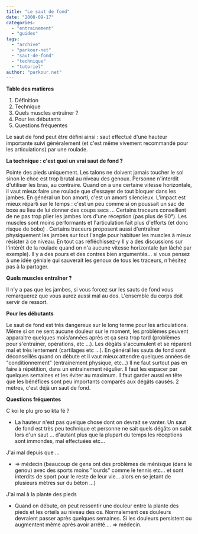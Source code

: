 ```yaml
---
title: "Le saut de fond"
date: "2008-09-17"
categories: 
  - "entrainement"
  - "guides"
tags: 
  - "archive"
  - "parkour-net"
  - "saut-de-fond"
  - "technique"
  - "tutoriel"
author: "parkour.net"
---
```


**Table des matières**

1. Définition
2. Technique
3. Quels muscles entraîner ?
4. Pour les débutants
5. Questions fréquentes

Le saut de fond peut être défini ainsi : saut effectué d'une hauteur importante suivi généralement (et c'est même vivement recommandé pour les articulations) par une roulade.

**La technique : c'est quoi un vrai saut de fond ?**

Pointe des pieds uniquement. Les talons ne doivent jamais toucher le sol sinon le choc est trop brutal au niveau des genoux. Personne n'interdit d'utiliser les bras, au contraire. Quand on a une certaine vitesse horizontale, il vaut mieux faire une roulade que d'essayer de tout bloquer dans les jambes. En général un bon amorti, c'est un amorti silencieux. L'impact est mieux réparti sur le temps : c'est un peu comme si on poussait un sac de boxe au lieu de lui donner des coups secs ... Certains traceurs conseillent de ne pas trop plier les jambes lors d'une réception (pas plus de 90°). Les muscles sont moins performants et l'articulation fait plus d'efforts (et donc risque de bobo) . Certains traceurs proposent aussi d'entraîner physiquement les jambes sur tout l'angle pour habituer les muscles à mieux résister à ce niveau. En tout cas réfléchissez-y Il y a des discussions sur l'intérêt de la roulade quand on n'a aucune vitesse horizontale (un lâché par exemple). Il y a des pours et des contres bien argumentés... si vous pensez à une idée géniale qui sauverait les genoux de tous les traceurs, n'hésitez pas à la partager.

**Quels muscles entraîner ?**

Il n'y a pas que les jambes, si vous forcez sur les sauts de fond vous remarquerez que vous aurez aussi mal au dos. L'ensemble du corps doit servir de ressort.

**Pour les débutants**

Le saut de fond est très dangereux sur le long terme pour les articulations. Même si on ne sent aucune douleur sur le moment, les problèmes peuvent apparaitre quelques mois/années après et ça sera trop tard (problèmes pour s'entraîner, opérations, etc ...). Les dégâts s'accumulent et se réparent mal et très lentement (cartilages etc ...). En général les sauts de fond sont déconseillés quand on débute et il vaut mieux attendre quelques années de "conditionnement" (entrainement physique, etc...) Il ne faut surtout pas en faire à répétition, dans un entrainement régulier. Il faut les espacer par quelques semaines et les éviter au maximum. Il faut garder aussi en tête que les bénéfices sont peu importants comparés aux dégâts causés. 2 mètres, c'est déjà un saut de fond.

**Questions fréquentes**

C koi le plu gro so kta fé ?

- La hauteur n'est pas quelque chose dont on devrait se vanter. Un saut de fond est très peu technique et personne ne sait quels dégâts on subit lors d'un saut ... d'autant plus que la plupart du temps les réceptions sont immondes, mal effectuées etc...

J'ai mal depuis que ...

- \=> médecin (beaucoup de gens ont des problèmes de ménisque (dans le genou) avec des sports moins "lourds" comme le tennis etc... et sont interdits de sport pour le reste de leur vie... alors en se jetant de plusieurs mètres sur du béton ...)

J'ai mal à la plante des pieds

- Quand on débute, on peut ressentir une douleur entre la plante des pieds et les orteils au niveau des os. Normalement ces douleurs devraient passer après quelques semaines. Si les douleurs persistent ou augmentent même après avoir arrêté.... => médecin.
